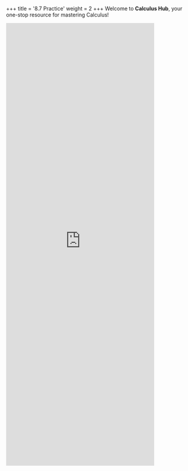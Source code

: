 +++
title = '8.7 Practice'
weight = 2
+++
Welcome to **Calculus Hub**, your one-stop resource for mastering Calculus!



<iframe src="https://script.google.com/macros/s/AKfycbxm4gzccLCeA8yb8OwRwZPCO2WI77TDB9Wf9JZhBC4IzyxynZA5PoRi2Lv6EkXcV8Bq2Q/exec" width="80%" height="1200px" frameborder="0" marginheight="0" marginwidth="0">Loading...</iframe>

